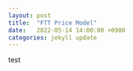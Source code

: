 ```yaml
---
layout: post
title:  "FTT Price Model"
date:   2022-05-14 14:00:00 +0900
categories: jekyll update
---
```

test